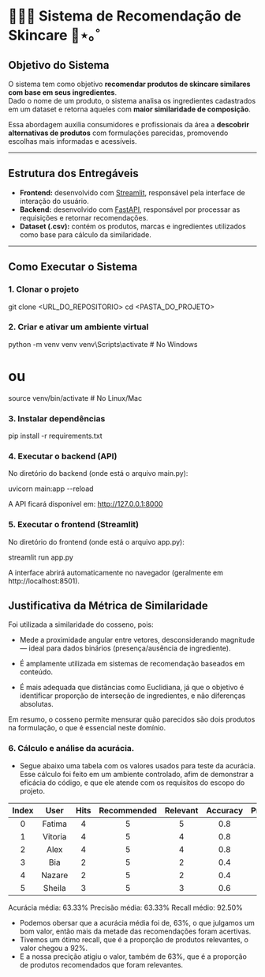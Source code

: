 # 💆🏻‍♀️ Sistema de Recomendação de Skincare 🫧⋆｡˚

## Objetivo do Sistema  
O sistema tem como objetivo **recomendar produtos de skincare similares com base em seus ingredientes**.  
Dado o nome de um produto, o sistema analisa os ingredientes cadastrados em um dataset e retorna aqueles com **maior similaridade de composição**.  

Essa abordagem auxilia consumidores e profissionais da área a **descobrir alternativas de produtos** com formulações parecidas, promovendo escolhas mais informadas e acessíveis.

---

## Estrutura dos Entregáveis  
- **Frontend:** desenvolvido com [Streamlit](https://streamlit.io/), responsável pela interface de interação do usuário.  
- **Backend:** desenvolvido com [FastAPI](https://fastapi.tiangolo.com/), responsável por processar as requisições e retornar recomendações.  
- **Dataset (.csv):** contém os produtos, marcas e ingredientes utilizados como base para cálculo da similaridade.  

---

##  Como Executar o Sistema  

###  1. Clonar o projeto  

git clone <URL_DO_REPOSITORIO>
cd <PASTA_DO_PROJETO>

### 2. Criar e ativar um ambiente virtual

python -m venv venv
venv\Scripts\activate    # No Windows
# ou
source venv/bin/activate # No Linux/Mac

### 3. Instalar dependências

pip install -r requirements.txt

### 4. Executar o backend (API)

No diretório do backend (onde está o arquivo main.py):

uvicorn main:app --reload

A API ficará disponível em: http://127.0.0.1:8000

### 5. Executar o frontend (Streamlit)

No diretório do frontend (onde está o arquivo app.py):

streamlit run app.py

A interface abrirá automaticamente no navegador (geralmente em http://localhost:8501).

## Justificativa da Métrica de Similaridade

Foi utilizada a similaridade do cosseno, pois:

 - Mede a proximidade angular entre vetores, desconsiderando magnitude — ideal para dados binários (presença/ausência de ingrediente).

 - É amplamente utilizada em sistemas de recomendação baseados em conteúdo.

 - É mais adequada que distâncias como Euclidiana, já que o objetivo é identificar proporção de interseção de ingredientes, e não diferenças absolutas.

Em resumo, o cosseno permite mensurar quão parecidos são dois produtos na formulação, o que é essencial neste domínio.

### 6. Cálculo e análise da acurácia.
 - Segue abaixo uma tabela com os valores usados para teste da acurácia. Esse cálculo foi feito em um ambiente controlado, afim de demonstrar a eficácia do código, e que ele atende com os requisitos do escopo do projeto.

| Index | User | Hits | Recommended | Relevant | Accuracy | Precision | Recall |
| :---: | :---: | :---: | :---: | :---: | :---: | :---: | :---: |
| 0 | Fatima | 4 | 5 | 5 | 0.8 | 0.8 | 0.80 |
| 1 | Vitoria | 4 | 5 | 4 | 0.8 | 0.8 | 1.00 |
| 2 | Alex | 4 | 5 | 4 | 0.8 | 0.8 | 1.00 |
| 3 | Bia | 2 | 5 | 2 | 0.4 | 0.4 | 1.00 |
| 4 | Nazare | 2 | 5 | 2 | 0.4 | 0.4 | 1.00 |
| 5 | Sheila | 3 | 5 | 3 | 0.6 | 0.6 | 1.00 |

Acurácia média: 63.33%
Precisão média: 63.33%
Recall médio: 92.50%

- Podemos obersar que a acurácia média foi de, 63%, o que julgamos um bom valor, então mais da metade das recomendações foram acertivas.
- Tivemos um ótimo recall, que é a proporção de produtos relevantes, o valor chegou a 92%.
- E a nossa precição atigiu o valor, também de 63%, que é a proporção de produtos recomendados que foram relevantes.
